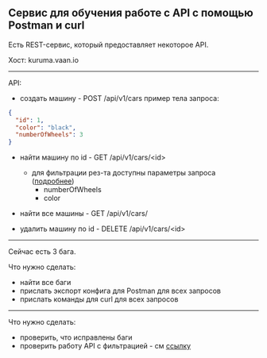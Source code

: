 ## Сервис для обучения работе с API с помощью Postman и curl

Есть REST-сервис, который предоставляет некоторое API.

Хост: kuruma.vaan.io

---
API:
* создать машину - POST /api/v1/cars
пример тела запроса:

```json
{
  "id": 1,
  "color": "black",
  "numberOfWheels": 3
}
```


* найти машину по id - GET /api/v1/cars/\<id>
    * для фильтрации рез-та доступны параметры запроса ([подробнее](https://stackoverflow.com/a/39294675/6040185)) 
        * numberOfWheels 
        * color

* найти все машины - GET /api/v1/cars/
* удалить машину по id - DELETE /api/v1/cars/\<id>

---
Сейчас есть 3 бага.

Что нужно сделать:
* найти все баги
* прислать экспорт конфига для Postman для всех запросов
* прислать команды для curl для всех запросов

---
Что нужно сделать:
* проверить, что исправлены баги
* проверить работу API с фильтрацией - см [ссылку](https://www.vinaysahni.com/best-practices-for-a-pragmatic-restful-api#advanced-queries)
